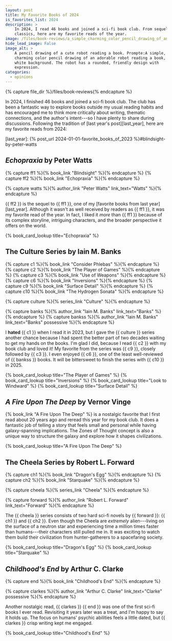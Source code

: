 ```yaml
---
layout: post
title: My Favorite Books of 2024
is_favorites_list: 2024
description: >
    In 2024, I read 46 books and joined a sci-fi book club. From sequels to
    classics, here are my favorite reads of the year.
image: /files/book-reviews/a_simple_charming_color_pencil_drawing_of_an_adorable_robot_reading_a_book_on_a_white_background.jpg
hide_lead_image: False
image_alt: >
    A pencil drawing of a cute robot reading a book. Prompte:A simple,
    charming color pencil drawing of an adorable robot reading a book, on a
    white background. The robot has a rounded, friendly design with
    expression.
categories:
  - opinions
---
```


{% capture file_dir %}/files/book-reviews{% endcapture %}

In 2024, I finished 46 books and joined a sci-fi book club. The club has been
a fantastic way to explore books outside my usual reading habits and has
encouraged me to think more critically about writing, thematic connections,
and the author's intent---so I have plenty to share during discussions.
Following the tradition of [last year's post][last_year], here are my favorite
reads from 2024:

[last_year]: {% post_url 2024-01-01-favorite_books_of_2023 %}#blindsight-by-peter-watts

## <cite class="book-title">Echopraxia</cite> by <span class="author-name">Peter Watts</span>

{% capture ff1 %}{% book_link "Blindsight" %}{% endcapture %}
{% capture ff2 %}{% book_link "Echopraxia" %}{% endcapture %}

{% capture watts %}{% author_link "Peter Watts" link_text="Watts" %}{% endcapture %}

{{ ff2 }} is the sequel to {{ ff1 }}, one of my [favorite books from last
year][last_year]. Although it wasn't as well received by readers as {{ ff1 }},
it was my favorite read of the year. In fact, I liked it _more_ than {{ ff1 }}
because of its complex storyline, intriguing characters, and the broader
perspective it offers on the world.

<div class="card-grid">
  {% book_card_lookup title="Echopraxia" %}
</div>

## The <span class="book-series">Culture</span> Series by <span class="author-name">Iain M. Banks</span>

{% capture c1 %}{% book_link "Consider Phlebas" %}{% endcapture %}
{% capture c2 %}{% book_link "The Player of Games" %}{% endcapture %}
{% capture c3 %}{% book_link "Use of Weapons" %}{% endcapture %}
{% capture c6 %}{% book_link "Inversions" %}{% endcapture %}
{% capture c9 %}{% book_link "Surface Detail" %}{% endcapture %}
{% capture c10 %}{% book_link "The Hydrogen Sonata" %}{% endcapture %}

{% capture culture %}{% series_link "Culture" %}{% endcapture %}

{% capture banks %}{% author_link "Iain M. Banks" link_text="Banks" %}{% endcapture %}
{% capture bankss %}{% author_link "Iain M. Banks" link_text="Banks" possessive %}{% endcapture %}

I **hated** {{ c1 }} when I read it in 2023, but I gave the {{ culture }}
series another chance because I had spent the better part of two decades
waiting to get my hands on the books. I'm glad I did, because I read {{ c2 }}
with my book club and loved it! My favorite from the series was {{ c9 }},
closely followed by {{ c3 }}. I even enjoyed {{ c6 }}, one of the least
well-reviewed of {{ bankss }} books. It will be bittersweet to finish the
series with {{ c10 }} in 2025.

<div class="card-grid">
  {% book_card_lookup title="The Player of Games" %}
  {% book_card_lookup title="Inversions" %}
  {% book_card_lookup title="Look to Windward" %}
  {% book_card_lookup title="Surface Detail" %}
</div>

## <cite class="book-title">A Fire Upon The Deep</cite> by <span class="author-name">Vernor Vinge</span>

{% book_link "A Fire Upon The Deep" %} is a nostalgic
favorite that I first read about 20 years ago and reread this year for my book
club. It does a fantastic job of telling a story that feels small and personal
while having galaxy-spanning implications. The Zones of Thought concept is
also a unique way to structure the galaxy and explore how it shapes
civilizations.

<div class="card-grid">
  {% book_card_lookup title="A Fire Upon The Deep" %}
</div>

## The <span class="book-series">Cheela</span> Series by <span class="author-name">Robert L. Forward</span>

{% capture ch1 %}{% book_link "Dragon's Egg" %}{% endcapture %}
{% capture ch2 %}{% book_link "Starquake" %}{% endcapture %}

{% capture cheela %}{% series_link "Cheela" %}{% endcapture %}

{% capture forward %}{% author_link "Robert L. Forward" link_text="Forward" %}{% endcapture %}

The {{ cheela }} series consists of two hard sci-fi novels by {{ forward }}:
{{ ch1 }} and {{ ch2 }}. Even though the Cheela are _extremely_ alien---living
on the surface of a neutron star and experiencing time a million times faster
than humans---their characters still pulled me in. It was exciting to watch
them build their civilization from hunter-gatherers to a spacefaring society.

<div class="card-grid">
  {% book_card_lookup title="Dragon's Egg" %}
  {% book_card_lookup title="Starquake" %}
</div>

## <cite class="book-title">Childhood's End</cite> by <span class="author-name">Arthur C. Clarke</span>

{% capture end %}{% book_link "Childhood's End" %}{% endcapture %}

{% capture clarkes %}{% author_link "Arthur C. Clarke" link_text="Clarke" possessive %}{% endcapture %}

Another nostalgic read, {{ clarkes }} {{ end }} was one of the first sci-fi
books I ever read. Revisiting it years later was a treat, and I'm happy to say
it holds up. The focus on humans' psychic abilities feels a little dated, but
{{ clarkes }} crisp writing kept me engaged.

<div class="card-grid">
  {% book_card_lookup title="Childhood's End" %}
</div>
